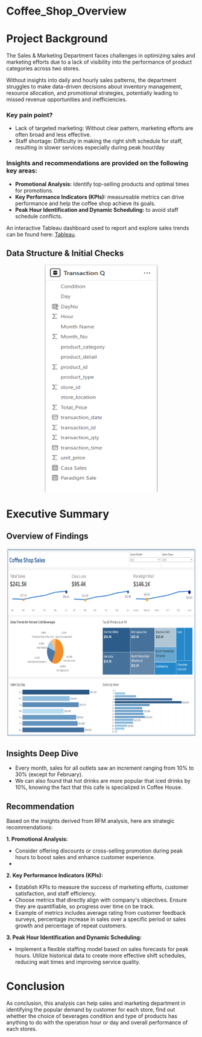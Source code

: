 # Coffee_Shop_Overview

# Project Background

The Sales & Marketing Department faces challenges in optimizing sales and marketing efforts due to a lack of visibility into the performance of product categories across two stores.

Without insights into daily and hourly sales patterns, the department struggles to make data-driven decisions about inventory management, resource allocation, and promotional strategies, potentially leading to missed revenue opportunities and inefficiencies.

### **Key pain point?**
- Lack of targeted marketing: Without clear pattern, marketing efforts are often broad and less effective.
- Staff shortage: Difficulty in making the right shift schedule for staff, resulting in slower services especially during peak hour/day
  
### **Insights and recommendations are provided on the following key areas:**

- **Promotional Analysis:** Identify top-selling products and optimal times for promotions.
- **Key Performance Indicators (KPIs):** measureable metrics can drive performance and help the coffee shop achieve its goals.
- **Peak Hour Identification and Dynamic Scheduling:** to avoid staff schedule conflicts.

An interactive Tableau dashboard used to report and explore sales trends can be found here: [Tableau](https://public.tableau.com/app/profile/kamila.rashid/viz/CoffeeShopSales_17253764575110/Dashboard1).

## Data Structure & Initial Checks

<p align="center">
    <img src="images/coffeeshopdatastruct.png" width="300" height="600">
</p>

# Executive Summary

## Overview of Findings

<p align="center">
    <img src="images/coffeeshopA(1).png" width="700" height="500">
</p>


## Insights Deep Dive

- Every month, sales for all outlets saw an increment ranging from 10% to 30% (except for February).
- We can also found that hot drinks are more popular that iced drinks by 10%, knowing the fact that this cafe is specialized in Coffee House.

## Recommendation

Based on the insights derived from RFM analysis, here are strategic recommendations:

**1. Promotional Analysis:**
   - Consider offering discounts or cross-selling promotion during peak hours to boost sales and enhance customer experience.
   - 

**2. Key Performance Indicators (KPIs):**
- Establish KPIs to measure the success of marketing efforts, customer satisfaction, and staff efficiency.
- Choose metrics that directly align with company's objectives. Ensure they are quantifiable, so progress over time cn be track.
- Example of metrics includes average rating from customer feedback surveys, percentage increase in sales over a specific period or sales growth and percentage of repeat customers.

**3. Peak Hour Identification and Dynamic Scheduling:** 
- Implement a flexible staffing model based on sales forecasts for peak hours. Utilize historical data to create more effective shift schedules, reducing wait times and improving service quality.

# Conclusion

As conclusion, this analysis can help sales and marketing department in identifying the popular demand by customer for each store, find out whether the choice of beverages condition and type of products has anything to do with the operation hour or day and overall performance of each stores.
